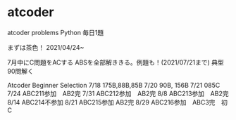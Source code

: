 # atcoder
atcoder problems
Python
毎日1題

まずは茶色！
2021/04/24~　
 
7月中にC問題をACする
ABSを全部解ききる。例題も！(2021/07/21まで)
典型90問解く

Atcoder Beginner Selection
7/18 175B,88B,85B
7/20 90B, 156B
7/21 085C 
7/24 ABC211参加　AB2完
7/31 ABC212参加　AB2完
8/8  ABC213参加　AB2完
8/14 ABC214不参加
8/21 ABC215参加  AB2完
8/29 ABC216参加　ABC3完　初C 
